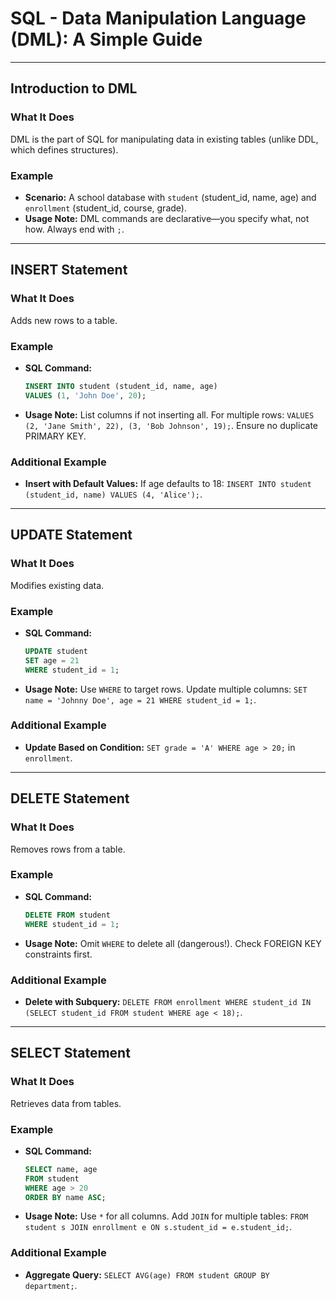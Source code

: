 # SQL - Data Manipulation Language (DML): A Simple Guide

---

## Introduction to DML
### What It Does
DML is the part of SQL for manipulating data in existing tables (unlike DDL, which defines structures).

### Example
- **Scenario:** A school database with `student` (student_id, name, age) and `enrollment` (student_id, course, grade).
- **Usage Note:** DML commands are declarative—you specify what, not how. Always end with `;`.

---

## INSERT Statement
### What It Does
Adds new rows to a table.

### Example
- **SQL Command:**
  ```sql
  INSERT INTO student (student_id, name, age)
  VALUES (1, 'John Doe', 20);
  ```
- **Usage Note:** List columns if not inserting all. For multiple rows: `VALUES (2, 'Jane Smith', 22), (3, 'Bob Johnson', 19);`. Ensure no duplicate PRIMARY KEY.

### Additional Example
- **Insert with Default Values:** If age defaults to 18: `INSERT INTO student (student_id, name) VALUES (4, 'Alice');`.

---

## UPDATE Statement
### What It Does
Modifies existing data.

### Example
- **SQL Command:**
  ```sql
  UPDATE student
  SET age = 21
  WHERE student_id = 1;
  ```
- **Usage Note:** Use `WHERE` to target rows. Update multiple columns: `SET name = 'Johnny Doe', age = 21 WHERE student_id = 1;`.

### Additional Example
- **Update Based on Condition:** `SET grade = 'A' WHERE age > 20;` in `enrollment`.

---

## DELETE Statement
### What It Does
Removes rows from a table.

### Example
- **SQL Command:**
  ```sql
  DELETE FROM student
  WHERE student_id = 1;
  ```
- **Usage Note:** Omit `WHERE` to delete all (dangerous!). Check FOREIGN KEY constraints first.

### Additional Example
- **Delete with Subquery:** `DELETE FROM enrollment WHERE student_id IN (SELECT student_id FROM student WHERE age < 18);`.

---

## SELECT Statement
### What It Does
Retrieves data from tables.

### Example
- **SQL Command:**
  ```sql
  SELECT name, age
  FROM student
  WHERE age > 20
  ORDER BY name ASC;
  ```
- **Usage Note:** Use `*` for all columns. Add `JOIN` for multiple tables: `FROM student s JOIN enrollment e ON s.student_id = e.student_id;`.

### Additional Example
- **Aggregate Query:** `SELECT AVG(age) FROM student GROUP BY department;`.
